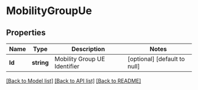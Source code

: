 # MobilityGroupUe

## Properties
Name | Type | Description | Notes
------------ | ------------- | ------------- | -------------
**Id** | **string** | Mobility Group UE Identifier | [optional] [default to null]

[[Back to Model list]](../README.md#documentation-for-models) [[Back to API list]](../README.md#documentation-for-api-endpoints) [[Back to README]](../README.md)


